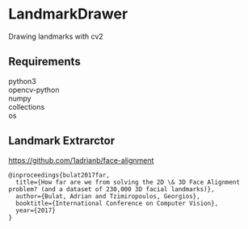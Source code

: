 # LandmarkDrawer
Drawing landmarks with cv2

## Requirements
  python3  
  opencv-python  
  numpy  
  collections  
  os  

## Landmark Extrarctor
https://github.com/1adrianb/face-alignment

```
@inproceedings{bulat2017far,
  title={How far are we from solving the 2D \& 3D Face Alignment problem? (and a dataset of 230,000 3D facial landmarks)},
  author={Bulat, Adrian and Tzimiropoulos, Georgios},
  booktitle={International Conference on Computer Vision},
  year={2017}
}
```
